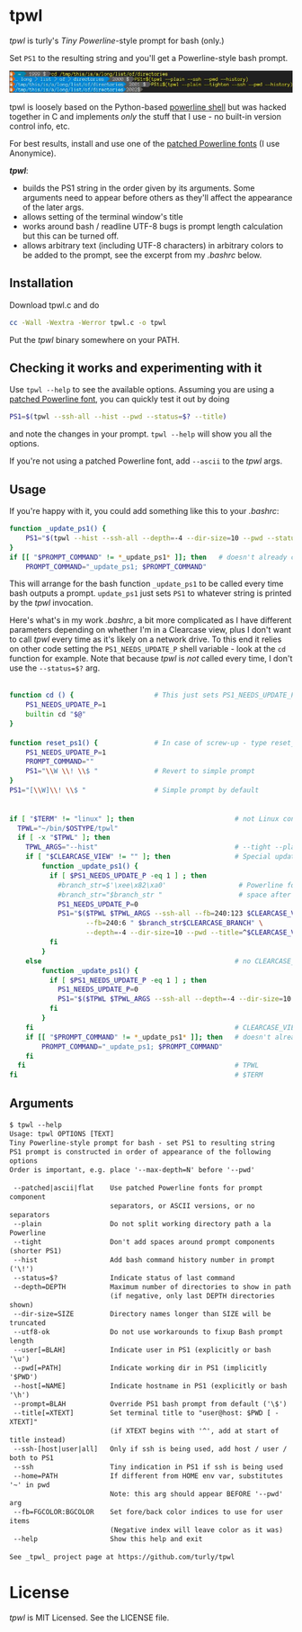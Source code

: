 # tpwl

*tpwl* is turly's _Tiny Powerline_-style prompt for bash (only.)

Set `PS1` to the resulting string and you'll get a Powerline-style bash prompt.

![Example](tpwl.jpg)


tpwl is loosely based on the Python-based [powerline shell](https://github.com/banga/powerline-shell) 
but was hacked together in C and implements _only_ the stuff that I use - no built-in version control info, etc.

For best results, install and use one of the [patched Powerline fonts](https://github.com/powerline/fonts) (I use Anonymice).

_**tpwl**_:
* builds the PS1 string in the order given by its arguments.  Some arguments need to appear before others 
  as they'll affect the appearance of the later args.
* allows setting of the terminal window's title 
* works around bash / readline UTF-8 bugs is prompt length calculation but this can be turned off.
* allows arbitrary text (including UTF-8 characters) in arbitrary colors to be added to the prompt, 
  see the excerpt from my _.bashrc_ below.


## Installation
Download tpwl.c and do
```bash
cc -Wall -Wextra -Werror tpwl.c -o tpwl
```
Put the _tpwl_ binary somewhere on your PATH.

## Checking it works and experimenting with it

Use `tpwl --help` to see the available options.  Assuming you are using a
[patched Powerline font](https://github.com/powerline/fonts), you can quickly test it out by doing

```bash
PS1=$(tpwl --ssh-all --hist --pwd --status=$? --title)
```
and note the changes in your prompt.  `tpwl --help` will show you all the options.

If you're not using a patched Powerline font, add `--ascii` to the _tpwl_ args.

## Usage

If you're happy with it, you could add something like this to your _.bashrc_:
```bash
function _update_ps1() {
    PS1="$(tpwl --hist --ssh-all --depth=-4 --dir-size=10 --pwd --status=$? --title)"
}
if [[ "$PROMPT_COMMAND" != *_update_ps1* ]]; then   # doesn't already contain _update_ps1
    PROMPT_COMMAND="_update_ps1; $PROMPT_COMMAND"
```

This will arrange for the bash function `_update_ps1` to be called every time bash outputs a prompt.
`update_ps1` just sets `PS1` to whatever string is printed by the _tpwl_ invocation.

Here's what's in my work _.bashrc_, a bit more complicated as I have different 
parameters depending on whether I'm in a Clearcase view, plus I don't want
to call _tpwl_ every time as it's likely on a network drive.  To this end it relies
on other code setting the `PS1_NEEDS_UPDATE_P` shell variable - look at 
the `cd` function for example.  Note that because _tpwl_ is _not_
called every time, I don't use the `--status=$?` arg.

```bash

function cd () {                    # This just sets PS1_NEEDS_UPDATE_P
    PS1_NEEDS_UPDATE_P=1
    builtin cd "$@"
}

function reset_ps1() {              # In case of screw-up - type reset_ps1
    PS1_NEEDS_UPDATE_P=1
    PROMPT_COMMAND=""
    PS1="\\W \\! \\$ "              # Revert to simple prompt
}
PS1="[\\W]\\! \\$ "                 # Simple prompt by default


if [ "$TERM" != "linux" ]; then                         # not Linux console
  TPWL="~/bin/$OSTYPE/tpwl"
  if [ -x "$TPWL" ]; then
    TPWL_ARGS="--hist"                                  # --tight --plain
    if [ "$CLEARCASE_VIEW" != "" ]; then                # Special update_ps1 for Clearcase view
        function _update_ps1() {
          if [ $PS1_NEEDS_UPDATE_P -eq 1 ] ; then
            #branch_str=$'\xee\x82\xa0'                  # Powerline font's BRANCH glyph U+E0A0
            #branch_str="$branch_str "                   # space after
            PS1_NEEDS_UPDATE_P=0
            PS1="$($TPWL $TPWL_ARGS --ssh-all --fb=240:123 $CLEARCASE_VIEW \
                   --fb=240:6 " $branch_str$CLEARCASE_BRANCH" \
                   --depth=-4 --dir-size=10 --pwd --title=^$CLEARCASE_VIEW)"
          fi
        }
    else                                                # no CLEARCASE_VIEW
        function _update_ps1() {
          if [ $PS1_NEEDS_UPDATE_P -eq 1 ] ; then
            PS1_NEEDS_UPDATE_P=0
            PS1="$($TPWL $TPWL_ARGS --ssh-all --depth=-4 --dir-size=10 --pwd --title)"
          fi
        }
    fi                                                  # CLEARCASE_VIEW
    if [[ "$PROMPT_COMMAND" != *_update_ps1* ]]; then   # doesn't already contain _update_ps1
        PROMPT_COMMAND="_update_ps1; $PROMPT_COMMAND"
    fi
  fi                                                    # TPWL
fi                                                      # $TERM
```

## Arguments
```
$ tpwl --help
Usage: tpwl OPTIONS [TEXT]
Tiny Powerline-style prompt for bash - set PS1 to resulting string
PS1 prompt is constructed in order of appearance of the following options
Order is important, e.g. place '--max-depth=N' before '--pwd'

 --patched|ascii|flat    Use patched Powerline fonts for prompt component
                         separators, or ASCII versions, or no separators
 --plain                 Do not split working directory path a la Powerline
 --tight                 Don't add spaces around prompt components (shorter PS1)
 --hist                  Add bash command history number in prompt ('\!')
 --status=$?             Indicate status of last command
 --depth=DEPTH           Maximum number of directories to show in path
                         (if negative, only last DEPTH directories shown)
 --dir-size=SIZE         Directory names longer than SIZE will be truncated
 --utf8-ok               Do not use workarounds to fixup Bash prompt length
 --user[=BLAH]           Indicate user in PS1 (explicitly or bash '\u')
 --pwd[=PATH]            Indicate working dir in PS1 (implicitly '$PWD')
 --host[=NAME]           Indicate hostname in PS1 (explicitly or bash '\h')
 --prompt=BLAH           Override PS1 bash prompt from default ('\$')
 --title[=XTEXT]         Set terminal title to "user@host: $PWD [ - XTEXT]"
                         (if XTEXT begins with '^', add at start of title instead)
 --ssh-[host|user|all]   Only if ssh is being used, add host / user / both to PS1
 --ssh                   Tiny indication in PS1 if ssh is being used
 --home=PATH             If different from HOME env var, substitutes '~' in pwd
                         Note: this arg should appear BEFORE '--pwd' arg
 --fb=FGCOLOR:BGCOLOR    Set fore/back color indices to use for user items
                         (Negative index will leave color as it was)
 --help                  Show this help and exit

See _tpwl_ project page at https://github.com/turly/tpwl
```

# License

_tpwl_ is MIT Licensed.  See the LICENSE file.

